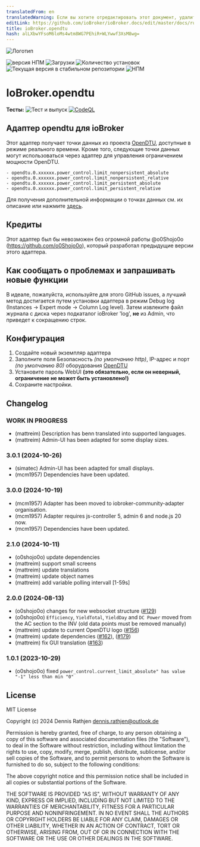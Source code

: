 ```yaml
---
translatedFrom: en
translatedWarning: Если вы хотите отредактировать этот документ, удалите поле «translationFrom», в противном случае этот документ будет снова автоматически переведен
editLink: https://github.com/ioBroker/ioBroker.docs/edit/master/docs/ru/adapterref/iobroker.opendtu/README.md
title: ioBroker.opendtu
hash: alLXbwYFsoM6loMs4wtm8WG7PEhiR+WLYwwf3XsM8wg=
---
```

![Логотип](../../../en/adapterref/iobroker.opendtu/admin/opendtu.png)

![версия НПМ](https://img.shields.io/npm/v/iobroker.opendtu.svg)
![Загрузки](https://img.shields.io/npm/dm/iobroker.opendtu.svg)
![Количество установок](https://iobroker.live/badges/opendtu-installed.svg)
![Текущая версия в стабильном репозитории](https://iobroker.live/badges/opendtu-stable.svg)
![НПМ](https://nodei.co/npm/iobroker.opendtu.png?downloads=true)

# IoBroker.opendtu
**Тесты:** ![Тест и выпуск](https://github.com/o0shojo0o/ioBroker.opendtu/workflows/Test%20and%20Release/badge.svg) [![CodeQL](https://github.com/o0shojo0o/ioBroker.opendtu/actions/workflows/codeql.yml/badge.svg)](https://github.com/o0shojo0o/ioBroker.opendtu/actions/workflows/codeql.yml)

## Адаптер opendtu для ioBroker
Этот адаптер получает точки данных из проекта [OpenDTU](https://github.com/tbnobody/OpenDTU), доступные в режиме реального времени.
Кроме того, следующие точки данных могут использоваться через адаптер для управления ограничением мощности OpenDTU.

```
- opendtu.0.xxxxxx.power_control.limit_nonpersistent_absolute
- opendtu.0.xxxxxx.power_control.limit_nonpersistent_relative
- opendtu.0.xxxxxx.power_control.limit_persistent_absolute
- opendtu.0.xxxxxx.power_control.limit_persistent_relative
```

Для получения дополнительной информации о точках данных см. их описание или нажмите [здесь](https://github.com/tbnobody/OpenDTU/blob/master/docs/MQTT_Topics.md#inverter-limit-specific-topics).

## Кредиты
Этот адаптер был бы невозможен без огромной работы @o0Shojo0o (https://github.com/o0Shojo0o), который разработал предыдущие версии этого адаптера.

## Как сообщать о проблемах и запрашивать новые функции
В идеале, пожалуйста, используйте для этого GitHub issues, а лучший метод достигается путем установки адаптера в режим Debug log (Instances -> Expert mode -> Column Log level). Затем извлеките файл журнала с диска через подкаталог ioBroker 'log', **не** из Admin, что приведет к сокращению строк.

## Конфигурация
1. Создайте новый экземпляр адаптера
2. Заполните поля Безопасность *(по умолчанию http)*, IP-адрес и порт *(по умолчанию 80)* оборудования [OpenDTU](https://github.com/tbnobody/OpenDTU)
3. Установите пароль WebUI **(это обязательно, если он неверный, ограничение не может быть установлено!)**
4. Сохраните настройки.

## Changelog
<!--
	Placeholder for the next version (at the beginning of the line):
	### **WORK IN PROGRESS**
-->
### **WORK IN PROGRESS**
- (mattreim) Description has benn translated into supported languages.
- (mattreim) Admin-UI has been adapted for some display sizes.

### 3.0.1 (2024-10-26)
- (simatec) Admin-UI has been adapted for small displays.
- (mcm1957) Dependencies have been updated.

### 3.0.0 (2024-10-19)
- (mcm1957) Adapter has been moved to iobroker-community-adapter organisation.
- (mcm1957) Adapter requires js-controller 5, admin 6 and node.js 20 now.
- (mcm1957) Dependencies have been updated.

### 2.1.0 (2024-10-11)

- (o0shojo0o) update dependencies
- (mattreim) support small screens
- (mattreim) update translations
- (mattreim) update object names
- (mattreim) add variable polling intervall [1-59s]

### 2.0.0 (2024-08-13)

- (o0shojo0o) changes for new websocket structure ([#129](https://github.com/o0shojo0o/ioBroker.opendtu/issues/129))
- (o0shojo0o) `Efficiency`, `YieldTotal`, `YieldDay` and `DC Power` moved from the AC section to the INV (old data points must be removed manually)
- (mattreim) update to current OpenDTU logo ([#156](https://github.com/o0shojo0o/ioBroker.opendtu/issues/156))
- (mattreim) update dependencies ([#162](https://github.com/o0shojo0o/ioBroker.opendtu/issues/162)), ([#179](https://github.com/o0shojo0o/ioBroker.opendtu/issues/179))
- (mattreim) fix GUI translation ([#163](https://github.com/o0shojo0o/ioBroker.opendtu/issues/163))

### 1.0.1 (2023-10-29)

- (o0shojo0o) fixed `power_control.current_limit_absolute" has value "-1" less than min "0"`

## License
MIT License

Copyright (c) 2024 Dennis Rathjen <dennis.rathjen@outlook.de>

Permission is hereby granted, free of charge, to any person obtaining a copy
of this software and associated documentation files (the "Software"), to deal
in the Software without restriction, including without limitation the rights
to use, copy, modify, merge, publish, distribute, sublicense, and/or sell
copies of the Software, and to permit persons to whom the Software is
furnished to do so, subject to the following conditions:

The above copyright notice and this permission notice shall be included in all
copies or substantial portions of the Software.

THE SOFTWARE IS PROVIDED "AS IS", WITHOUT WARRANTY OF ANY KIND, EXPRESS OR
IMPLIED, INCLUDING BUT NOT LIMITED TO THE WARRANTIES OF MERCHANTABILITY,
FITNESS FOR A PARTICULAR PURPOSE AND NONINFRINGEMENT. IN NO EVENT SHALL THE
AUTHORS OR COPYRIGHT HOLDERS BE LIABLE FOR ANY CLAIM, DAMAGES OR OTHER
LIABILITY, WHETHER IN AN ACTION OF CONTRACT, TORT OR OTHERWISE, ARISING FROM,
OUT OF OR IN CONNECTION WITH THE SOFTWARE OR THE USE OR OTHER DEALINGS IN THE
SOFTWARE.